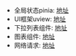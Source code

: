 - 全局状态pinia: [地址](https://pinia.web3doc.top/introduction.html)
- UI框架uview: [地址](https://vkuviewdoc.fsq.pub/components/icon.html)
- 下拉列表组件: [地址](https://z-paging.zxlee.cn)
- 图表组件: [地址](https://www.ucharts.cn/v2/#/demo/index)
- 网络请求: [地址](https://www.quanzhan.co/luch-request/handbook/)